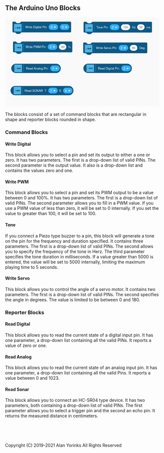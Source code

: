 ## The Arduino Uno Blocks

<img src="../images/ard_blocks.png" >

The blocks consist of a set of command blocks that are rectangular in
shape and reporter blocks rounded in shape.

### Command Blocks

#### Write Digital
This block allows you to select a pin and set its output to either a one
or zero. It has two parameters. The first is a drop-down list of valid
PINs. The second parameter is the output value.
It also is a drop-down list and contains the values zero and one.

#### Write PWM
This block allows you to select a pin and set its PWM output to be a
value between 0 and 100%. It has two parameters. The first is a
drop-down list of valid PINs. The second parameter allows you to fill in
a PWM value. If you use a PWM value of less than zero, it will be set to
0 internally. If you set the value to greater than 100, it will be set
to 100.

#### Tone
If you connect a Piezo type buzzer to a pin, this block will generate a
tone on the pin for the frequency and duration specified. It contains
three parameters. The first is a drop-down list of valid PINs. The
second allows you to specify the frequency of the tone in Herz. The
third parameter specifies the tone duration in milliseconds. If a
value greater than 5000 is entered, the value will be set to 5000
internally, limiting the maximum playing time to 5 seconds.

#### Write Servo
This block allows you to control the angle of a servo motor. It contains
two parameters. The first is a
drop-down list of valid PINs. The second specifies
the angle in degrees. The value is limited to be between 0 and 180.

### Reporter Blocks

#### Read Digital
This block allows you to read the current state of a digital input pin.
It has one parameter, a drop-down list containing all the valid PINs. It
reports a value of zero or one.

#### Read Analog
This block allows you to read the current state of an analog input pin.
It has one parameter, a drop-down list containing all the valid Pins.
It reports a value between 0 and 1023.

#### Read Sonar
This block allows you to connect an HC-SR04 type device. It has two
parameters, both containing a drop-down list of valid PINs. The
first parameter allows you to select a trigger pin and the second an
echo pin. It returns the measured distance in centimeters.
 
 
 <br> <br> <br>


Copyright (C) 2019-2021 Alan Yorinks All Rights Reserved
